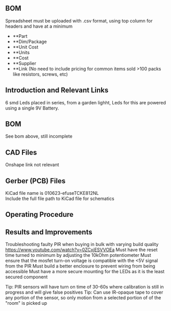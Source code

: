 ## BOM
Spreadsheet must be uploaded with .csv format, using top column for headers and have at a minimum
* **Part
* **Dim/Package
* **Unit Cost
* **Units
* **Cost
* **Supplier
* **Link
(No need to include pricing for common items sold >100 packs like resistors, screws, etc)


## Introduction and Relevant Links
6 smd Leds placed in series, from a garden lighht, Leds for this are powered using a single 9V Battery.

## BOM
See bom above, still incomplete

## CAD Files
Onshape link not relevant

## Gerber (PCB) Files
KiCad file name is 010623-efuseTCKE812NL
<br> Include the full file path to KiCad file for schematics

## Operating Procedure

## Results and Improvements
Troubleshooting faulty PIR when buying in bulk with varying build quality
https://www.youtube.com/watch?v=0ZCxjESVVOEa
Must have the reset time turned to minimum by adjusting the 10kOhm potentiometer
Must ensure that the mosfet turn-on voltage is compatible with the <5V signal from the PIR
Must build a better enclosure to prevent wiring from being accessible
Must have a more secure mounting for the LEDs as it is the least secured component

Tip: PIR sensors will have turn on time of 30-60s where calibration is still in progress and will give false positives
Tip: Can use IR-opaque tape to cover any portion of the sensor, so only motion from a selected portion of of the "room" is picked up 
